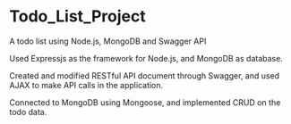 # Todo_List_Project
 A todo list using Node.js, MongoDB and Swagger API
 
 Used Expressjs as the framework for Node.js, and MongoDB as database.
 
 Created and modified RESTful API document through Swagger, and used AJAX to make API calls in the application.
 
 Connected to MongoDB using Mongoose, and implemented CRUD on the todo data.

